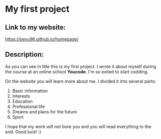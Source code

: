 # My first project

## Link to my website:
https://pevu96.github.io/homepage/

## Description:
As you can see in title this is my first project. I wrote it about myself during the course at an online school **Youcode**. I'm so exited to start codding.

On the website you will learn more about me. I divided it into several parts:
1. Basic information
2. Interests
3. Education
4. Professional life
5. Dreams and plans for the future
6. Sport

I hope that my work will not bore you and you will read everything to the end. Good luck! :)
